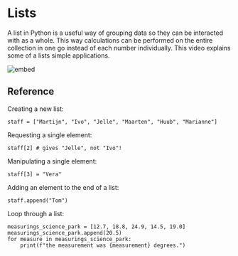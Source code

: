 # Lists

A list in Python is a useful way of grouping data so they can be interacted with as a whole. This way calculations can be performed on the entire collection in one go instead of each number individually. This video explains some of a lists simple applications.

![embed](https://player.vimeo.com/video/287247201)

## Reference

Creating a new list:

    staff = ["Martijn", "Ivo", "Jelle", "Maarten", "Huub", "Marianne"]

Requesting a single element:

    staff[2] # gives "Jelle", not "Ivo"!

Manipulating a single element:

    staff[3] = "Vera"

Adding an element to the end of a list:

    staff.append("Tom")

Loop through a list:

    measurings_science_park = [12.7, 18.8, 24.9, 14.5, 19.0]
    measurings_science_park.append(20.5)
    for measure in measurings_science_park:
        print(f"the measurement was {measurement} degrees.")
